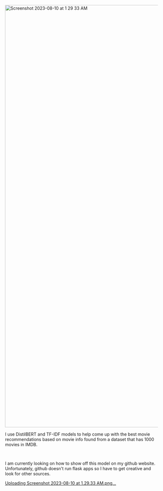 <img width="1390" alt="Screenshot 2023-08-10 at 1 29 33 AM" src="https://github.com/Jacob-Zac/Movie_recommendation/assets/72478448/0fda0c2f-81a5-4f5b-a4dc-b8b54e5f1530">
<p>I use DistilBERT and TF-IDF models to help come up with the best movie recommendations based on movie info found from a dataset that has 1000 movies in IMDB.</p>
 <br> <p>
I am currently looking on how to show off this model on my github website. Unfortunately, github doesn't run flask apps so I have to get creative and look for other sources.</p>

[Uploading Screenshot 2023-08-10 at 1.29.33 AM.png…]()
